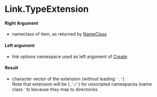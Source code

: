 # Link.TypeExtension

#### Right Argument

- nameclass of item, as returned by [NameClass](Link.NameClass.md)

#### Left argument

- link options namespace used as left argument of [Create](Link.Create.md)

#### Result

- character vector of the extension (without leading `'.'`)\
Note that extension will be (`,'/'`) for unscripted namespaces (name class `¯9`) because they map to directories